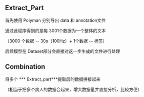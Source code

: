 ## Extract_Part

首先使用 Polyman 分别导出 data 和 annotation文件

通过此程序得到的是每 3001个数据为一个整体的文本

（3000 个数据 -- 30s（100Hz）+ 1个数据 -- 标签）

后续模型在 Dataset部分会直接对这一步生成的文件进行处理



## Combination

将多个 *** Extract_part***提取后的数据拼接起来

（相当于把多个病人的数据合起来，增大数据量并直接分析，比较方便）

